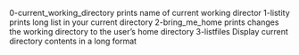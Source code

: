 0-current_working_directory prints name of current working director
1-listity prints long list in your current directory
2-bring_me_home prints changes the working directory to the user’s home directory
3-listfiles Display current directory contents in a long format
